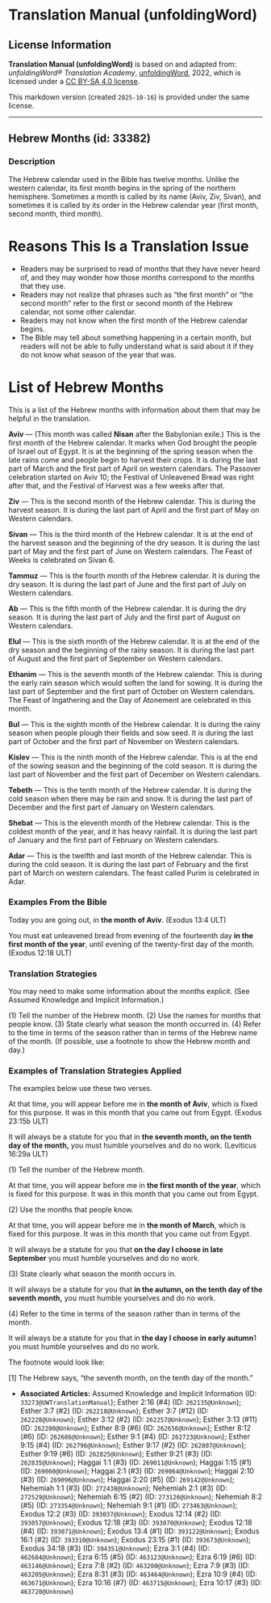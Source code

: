 # Translation Manual (unfoldingWord)

## License Information

**Translation Manual (unfoldingWord)** is based on and adapted from: _unfoldingWord® Translation Academy_, [unfoldingWord](https://unfoldingword.org/utw), 2022, which is licensed under a [CC BY-SA 4.0 license](https://creativecommons.org/licenses/by-sa/4.0/legalcode.en).

This markdown version (created `2025-10-16`) is provided under the same license.



--------------------------------

## Hebrew Months (id: 33382)

### Description

The Hebrew calendar used in the Bible has twelve months. Unlike the western calendar, its first month begins in the spring of the northern hemisphere. Sometimes a month is called by its name (Aviv, Ziv, Sivan), and sometimes it is called by its order in the Hebrew calendar year (first month, second month, third month).

Reasons This Is a Translation Issue
===================================

* Readers may be surprised to read of months that they have never heard of, and they may wonder how those months correspond to the months that they use.
* Readers may not realize that phrases such as “the first month” or “the second month” refer to the first or second month of the Hebrew calendar, not some other calendar.
* Readers may not know when the first month of the Hebrew calendar begins.
* The Bible may tell about something happening in a certain month, but readers will not be able to fully understand what is said about it if they do not know what season of the year that was.

List of Hebrew Months
=====================

This is a list of the Hebrew months with information about them that may be helpful in the translation.

**Aviv** — (This month was called **Nisan** after the Babylonian exile.) This is the first month of the Hebrew calendar. It marks when God brought the people of Israel out of Egypt. It is at the beginning of the spring season when the late rains come and people begin to harvest their crops. It is during the last part of March and the first part of April on western calendars. The Passover celebration started on Aviv 10; the Festival of Unleavened Bread was right after that, and the Festival of Harvest was a few weeks after that.

**Ziv** — This is the second month of the Hebrew calendar. This is during the harvest season. It is during the last part of April and the first part of May on Western calendars.

**Sivan** — This is the third month of the Hebrew calendar. It is at the end of the harvest season and the beginning of the dry season. It is during the last part of May and the first part of June on Western calendars. The Feast of Weeks is celebrated on Sivan 6\.

**Tammuz** — This is the fourth month of the Hebrew calendar. It is during the dry season. It is during the last part of June and the first part of July on Western calendars.

**Ab** — This is the fifth month of the Hebrew calendar. It is during the dry season. It is during the last part of July and the first part of August on Western calendars.

**Elul** — This is the sixth month of the Hebrew calendar. It is at the end of the dry season and the beginning of the rainy season. It is during the last part of August and the first part of September on Western calendars.

**Ethanim** — This is the seventh month of the Hebrew calendar. This is during the early rain season which would soften the land for sowing. It is during the last part of September and the first part of October on Western calendars. The Feast of Ingathering and the Day of Atonement are celebrated in this month.

**Bul** — This is the eighth month of the Hebrew calendar. It is during the rainy season when people plough their fields and sow seed. It is during the last part of October and the first part of November on Western calendars.

**Kislev** — This is the ninth month of the Hebrew calendar. This is at the end of the sowing season and the beginning of the cold season. It is during the last part of November and the first part of December on Western calendars.

**Tebeth** — This is the tenth month of the Hebrew calendar. It is during the cold season when there may be rain and snow. It is during the last part of December and the first part of January on Western calendars.

**Shebat** — This is the eleventh month of the Hebrew calendar. This is the coldest month of the year, and it has heavy rainfall. It is during the last part of January and the first part of February on Western calendars.

**Adar** — This is the twelfth and last month of the Hebrew calendar. This is during the cold season. It is during the last part of February and the first part of March on western calendars. The feast called Purim is celebrated in Adar.

### Examples From the Bible

Today you are going out, in **the month of Aviv**. (Exodus 13:4 ULT)

You must eat unleavened bread from evening of the fourteenth day **in the first month of the year**, until evening of the twenty\-first day of the month. (Exodus 12:18 ULT)

### Translation Strategies

You may need to make some information about the months explicit. (See Assumed Knowledge and Implicit Information.)

(1\) Tell the number of the Hebrew month. (2\) Use the names for months that people know. (3\) State clearly what season the month occurred in. (4\) Refer to the time in terms of the season rather than in terms of the Hebrew name of the month. (If possible, use a footnote to show the Hebrew month and day.)

### Examples of Translation Strategies Applied

The examples below use these two verses.

At that time, you will appear before me in **the month of Aviv**, which is fixed for this purpose. It was in this month that you came out from Egypt. (Exodus 23:15b ULT)

It will always be a statute for you that in **the seventh month, on the tenth day of the month,** you must humble yourselves and do no work. (Leviticus 16:29a ULT)

(1\) Tell the number of the Hebrew month.

At that time, you will appear before me in **the first month of the year**, which is fixed for this purpose. It was in this month that you came out from Egypt.

(2\) Use the months that people know.

At that time, you will appear before me in **the month of March**, which is fixed for this purpose. It was in this month that you came out from Egypt.

It will always be a statute for you that **on the day I choose in late September** you must humble yourselves and do no work.

(3\) State clearly what season the month occurs in.

It will always be a statute for you that **in the autumn, on the tenth day of the seventh month,** you must humble yourselves and do no work.

(4\) Refer to the time in terms of the season rather than in terms of the month.

It will always be a statute for you that in **the day I choose in early autumn**1 you must humble yourselves and do no work.

The footnote would look like:

\[1] The Hebrew says, “the seventh month, on the tenth day of the month.”

* **Associated Articles:** Assumed Knowledge and Implicit Information (ID: `33273@UWTranslationManual`); Esther 2:16 (#4) (ID: `262135@Unknown`); Esther 3:7 (#2) (ID: `262218@Unknown`); Esther 3:7 (#12) (ID: `262228@Unknown`); Esther 3:12 (#2) (ID: `262257@Unknown`); Esther 3:13 (#11) (ID: `262280@Unknown`); Esther 8:9 (#6) (ID: `262656@Unknown`); Esther 8:12 (#6) (ID: `262686@Unknown`); Esther 9:1 (#4) (ID: `262723@Unknown`); Esther 9:15 (#4) (ID: `262796@Unknown`); Esther 9:17 (#2) (ID: `262807@Unknown`); Esther 9:19 (#6) (ID: `262825@Unknown`); Esther 9:21 (#3) (ID: `262835@Unknown`); Haggai 1:1 (#3) (ID: `269011@Unknown`); Haggai 1:15 (#1) (ID: `269060@Unknown`); Haggai 2:1 (#3) (ID: `269064@Unknown`); Haggai 2:10 (#3) (ID: `269096@Unknown`); Haggai 2:20 (#5) (ID: `269142@Unknown`); Nehemiah 1:1 (#3) (ID: `272438@Unknown`); Nehemiah 2:1 (#3) (ID: `272529@Unknown`); Nehemiah 6:15 (#2) (ID: `273126@Unknown`); Nehemiah 8:2 (#5) (ID: `273354@Unknown`); Nehemiah 9:1 (#1) (ID: `273463@Unknown`); Exodus 12:2 (#3) (ID: `393037@Unknown`); Exodus 12:14 (#2) (ID: `393057@Unknown`); Exodus 12:18 (#3) (ID: `393070@Unknown`); Exodus 12:18 (#4) (ID: `393071@Unknown`); Exodus 13:4 (#1) (ID: `393122@Unknown`); Exodus 16:1 (#2) (ID: `393310@Unknown`); Exodus 23:15 (#1) (ID: `393673@Unknown`); Exodus 34:18 (#3) (ID: `394351@Unknown`); Ezra 3:1 (#4) (ID: `462684@Unknown`); Ezra 6:15 (#5) (ID: `463123@Unknown`); Ezra 6:19 (#6) (ID: `463146@Unknown`); Ezra 7:8 (#2) (ID: `463200@Unknown`); Ezra 7:9 (#3) (ID: `463205@Unknown`); Ezra 8:31 (#3) (ID: `463464@Unknown`); Ezra 10:9 (#4) (ID: `463671@Unknown`); Ezra 10:16 (#7) (ID: `463715@Unknown`); Ezra 10:17 (#3) (ID: `463720@Unknown`)


